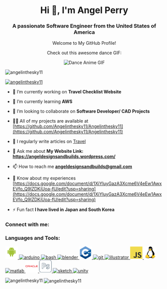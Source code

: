 <h1 align="center">Hi 👋, I'm Angel Perry</h1>
<h3 align="center">A passionate Software Engineer from the United States of America</h3>

<p align="center">  Welcome to My GitHub Profile!

<p align="center"> Check out this awesome dance GIF:

<p align="center">
  <img src="https://media1.tenor.com/m/xVgG9lsCy90AAAAd/dance-anime.gif" alt="Dance Anime GIF" />
</p>


<p align="left"> <img src="https://komarev.com/ghpvc/?username=angelinthesky11&label=Profile%20views&color=0e75b6&style=flat" alt="angelinthesky11" /> </p>

<p align="left"> <a href="https://github.com/ryo-ma/github-profile-trophy"><img src="https://github-profile-trophy.vercel.app/?username=angelinthesky11" alt="angelinthesky11" /></a> </p>

- 🔭 I’m currently working on **Travel Checklist Website**

- 🌱 I’m currently learning **AWS**

- 👯 I’m looking to collaborate on **Software Developer/ CAD Projects**

- 👨‍💻 All of my projects are available at [https://github.com/Angelinthesky11/Angelinthesky11](https://github.com/Angelinthesky11/Angelinthesky11)

- 📝 I regularly write articles on [Travel](Travel)

- 💬 Ask me about **My Website Link: https://angeldesignsandbuilds.wordpress.com/**

- 📫 How to reach me **angeldesignsandbuilds@gmail.com**

- 📄 Know about my experiences [https://docs.google.com/document/d/1XiYluyGazA3Xcme6V4eEw1AwxEVfo_Q9lZDKiUoa-fU/edit?usp=sharing](https://docs.google.com/document/d/1XiYluyGazA3Xcme6V4eEw1AwxEVfo_Q9lZDKiUoa-fU/edit?usp=sharing)

- ⚡ Fun fact **I have lived in Japan and South Korea**

<h3 align="left">Connect with me:</h3>
<p align="left">
</p>

<h3 align="left">Languages and Tools:</h3>
<p align="left"> <a href="https://developer.android.com" target="_blank" rel="noreferrer"> <img src="https://raw.githubusercontent.com/devicons/devicon/master/icons/android/android-original-wordmark.svg" alt="android" width="40" height="40"/> </a> <a href="https://www.arduino.cc/" target="_blank" rel="noreferrer"> <img src="https://cdn.worldvectorlogo.com/logos/arduino-1.svg" alt="arduino" width="40" height="40"/> </a> <a href="https://www.gnu.org/software/bash/" target="_blank" rel="noreferrer"> <img src="https://www.vectorlogo.zone/logos/gnu_bash/gnu_bash-icon.svg" alt="bash" width="40" height="40"/> </a> <a href="https://www.blender.org/" target="_blank" rel="noreferrer"> <img src="https://download.blender.org/branding/community/blender_community_badge_white.svg" alt="blender" width="40" height="40"/> </a> <a href="https://www.w3schools.com/cpp/" target="_blank" rel="noreferrer"> <img src="https://raw.githubusercontent.com/devicons/devicon/master/icons/cplusplus/cplusplus-original.svg" alt="cplusplus" width="40" height="40"/> </a> <a href="https://git-scm.com/" target="_blank" rel="noreferrer"> <img src="https://www.vectorlogo.zone/logos/git-scm/git-scm-icon.svg" alt="git" width="40" height="40"/> </a> <a href="https://www.adobe.com/in/products/illustrator.html" target="_blank" rel="noreferrer"> <img src="https://www.vectorlogo.zone/logos/adobe_illustrator/adobe_illustrator-icon.svg" alt="illustrator" width="40" height="40"/> </a> <a href="https://developer.mozilla.org/en-US/docs/Web/JavaScript" target="_blank" rel="noreferrer"> <img src="https://raw.githubusercontent.com/devicons/devicon/master/icons/javascript/javascript-original.svg" alt="javascript" width="40" height="40"/> </a> <a href="https://www.linux.org/" target="_blank" rel="noreferrer"> <img src="https://raw.githubusercontent.com/devicons/devicon/master/icons/linux/linux-original.svg" alt="linux" width="40" height="40"/> </a> <a href="https://www.mathworks.com/" target="_blank" rel="noreferrer"> <img src="https://upload.wikimedia.org/wikipedia/commons/2/21/Matlab_Logo.png" alt="matlab" width="40" height="40"/> </a> <a href="https://www.oracle.com/" target="_blank" rel="noreferrer"> <img src="https://raw.githubusercontent.com/devicons/devicon/master/icons/oracle/oracle-original.svg" alt="oracle" width="40" height="40"/> </a> <a href="https://www.photoshop.com/en" target="_blank" rel="noreferrer"> <img src="https://raw.githubusercontent.com/devicons/devicon/master/icons/photoshop/photoshop-line.svg" alt="photoshop" width="40" height="40"/> </a> <a href="https://www.sketch.com/" target="_blank" rel="noreferrer"> <img src="https://www.vectorlogo.zone/logos/sketchapp/sketchapp-icon.svg" alt="sketch" width="40" height="40"/> </a> <a href="https://unity.com/" target="_blank" rel="noreferrer"> <img src="https://www.vectorlogo.zone/logos/unity3d/unity3d-icon.svg" alt="unity" width="40" height="40"/> </a> </p>

<p><img align="left" src="https://github-readme-stats.vercel.app/api/top-langs?username=angelinthesky11&show_icons=true&locale=en&layout=compact" alt="angelinthesky11" /></p>

<p>&nbsp;<img align="center" src="https://github-readme-stats.vercel.app/api?username=angelinthesky11&show_icons=true&locale=en" alt="angelinthesky11" /></p>
